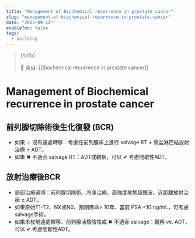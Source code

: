 ```yaml
---
title: "Management of Biochemical recurrence in prostate cancer"
slug: "management-of-biochemical-recurrence-in-prostate-cancer"
date: "2023-09-14"
enableToc: false
tags:
  - building
---
```


> [!info]
>
> 🌱 來自: [[Biochemical recurrence in prostate cancer]]

# Management of Biochemical recurrence in prostate cancer

## 前列腺切除術後生化復發 (BCR)

- 如果 💥 沒有遠處轉移：考慮在前列腺床上進行 salvage RT ± 骨盆淋巴結放射治療 ± ADT。
- 如果 ✖ 不適合 salvage RT：ADT或觀察，可以 ✔ 考慮間歇性ADT。

## 放射治療後BCR

- 局部治療選項：前列腺切除術、冷凍治療、高強度聚焦超聲波、近距離放射治療 ± ADT。
- 如果原始T1-T2、NX或N0、預期壽命> 10年、當前 PSA <10 ng/mL，可考慮 salvage手術。
- 如果未發現遠處轉移、前列腺活檢陰性或 ✖ 不適合 salvage：觀察 vs. ADT，可以 ✔ 考慮間歇性ADT。
